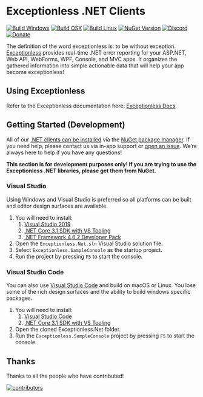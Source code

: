 # Exceptionless .NET Clients

[![Build Windows](https://github.com/exceptionless/Exceptionless.Net/workflows/Build%20Windows/badge.svg?branch=master)](https://github.com/Exceptionless/Exceptionless.Net/actions)
[![Build OSX](https://github.com/exceptionless/Exceptionless.Net/workflows/Build%20OSX/badge.svg)](https://github.com/Exceptionless/Exceptionless.Net/actions)
[![Build Linux](https://github.com/exceptionless/Exceptionless.Net/workflows/Build%20Linux/badge.svg)](https://github.com/Exceptionless/Exceptionless.Net/actions)
[![NuGet Version](http://img.shields.io/nuget/v/Exceptionless.svg?style=flat)](https://www.nuget.org/packages/Exceptionless/)
[![Discord](https://img.shields.io/discord/715744504891703319)](https://discord.gg/6HxgFCx)
[![Donate](https://img.shields.io/badge/donorbox-donate-blue.svg)](https://donorbox.org/exceptionless?recurring=true)

The definition of the word exceptionless is: to be without exception. [Exceptionless](https://exceptionless.io) provides real-time .NET error reporting for your ASP.NET, Web API, WebForms, WPF, Console, and MVC apps. It organizes the gathered information into simple actionable data that will help your app become exceptionless!

## Using Exceptionless

Refer to the Exceptionless documentation here: [Exceptionless Docs](http://docs.exceptionless.io).

## Getting Started (Development)

All of our [.NET clients can be installed](https://www.nuget.org/profiles/exceptionless?showAllPackages=True) via the [NuGet package manager](https://docs.nuget.org/consume/Package-Manager-Dialog).
If you need help, please contact us via in-app support or
[open an issue](https://github.com/exceptionless/Exceptionless.Net/issues/new).
We’re always here to help if you have any questions!

**This section is for development purposes only! If you are trying to use the
Exceptionless .NET libraries, please get them from NuGet.**

### Visual Studio

Using Windows and Visual Studio is preferred so all platforms can be built and
editor design surfaces are available.

1. You will need to install:
   1. [Visual Studio 2019](https://visualstudio.microsoft.com/vs/community/)
   2. [.NET Core 3.1 SDK with VS Tooling](https://dotnet.microsoft.com/download)
   3. [.NET Framework 4.6.2 Developer Pack](https://dotnet.microsoft.com/download/dotnet-framework/net462)
2. Open the `Exceptionless.Net.sln` Visual Studio solution file.
3. Select `Exceptionless.SampleConsole` as the startup project.
4. Run the project by pressing `F5` to start the console.

### Visual Studio Code

You can also use [Visual Studio Code](https://code.visualstudio.com) and build
on macOS or Linux. You lose some of the rich design surfaces and the ability to
build windows specific packages.

1. You will need to install:
   1. [Visual Studio Code](https://code.visualstudio.com)
   2. [.NET Core 3.1 SDK with VS Tooling](https://dotnet.microsoft.com/download)
2. Open the cloned Exceptionless.Net folder.
3. Run the `Exceptionless.SampleConsole` project by pressing `F5` to start the console.

## Thanks

Thanks to all the people who have contributed!

[![contributors](https://contributors-img.web.app/image?repo=exceptionless/exceptionless.net)](https://github.com/exceptionless/exceptionless.net/graphs/contributors)
